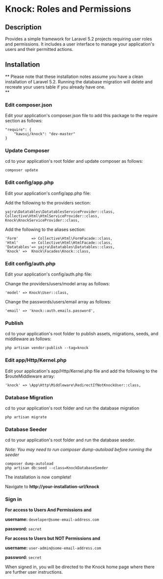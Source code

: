 # Knock: Roles and Permissions #

## Description ##
Provides a simple framework for Laravel 5.2 projects requiring user roles and permissions. It includes a user interface to manage your application's users and their permitted actions.

## Installation ##
**
Please note that these installation notes assume you have a clean installation of Laravel 5.2.
Running the database migration will delete and recreate your users table if you already have one.    
**

### Edit composer.json ###
Edit your application's composer.json file to add this package to the require section as follows:
```
"require": {
	"kawsuj/knock": "dev-master"
}
```

### Update Composer ###
cd to your application's root folder and update composer as follows:
```
composer update
```

### Edit config/app.php ###
Edit your application's config/app.php file:

Add the following to the providers section:
```
yajra\Datatables\DatatablesServiceProvider::class,
Collective\Html\HtmlServiceProvider::class,
Knock\KnockServiceProvider::class,
```

Add the following to the aliases section:

```
'Form'      => Collective\Html\FormFacade::class,
'Html'      => Collective\Html\HtmlFacade::class,
'Datatables'=> yajra\Datatables\Datatables::class,
'Knock'	=>	Knock\Facades\Knock::class,
```

### Edit config/auth.php ###
Edit your application's config/auth.php file:

Change the providers/users/model array as follows: 
```
'model' => Knock\User::class,
```   	

Change the passwords/users/email array as follows: 
```
'email' => 'knock::auth.emails.password',
```

### Publish ###
cd to your application's root folder to publish assets, migrations, seeds, and middleware as follows:
```
php artisan vendor:publish --tag=knock
```
 
### Edit app/Http/Kernel.php ###
Edit your application's app/Http/Kernel.php file and add the following to the $routeMiddleware array:
```
'knock' => \App\Http\Middleware\RedirectIfNotKnockUser::class,
```

### Database Migration ###
cd to your application's root folder and run the database migration

```
php artisan migrate
```

### Database Seeder ###
cd to your application's root folder and run the database seeder.

*Note: You may need to run composer dump-autoload before running the seeder* 
```
composer dump-autoload
php artisan db:seed --class=KnockDatabaseSeeder
```

The installation is now complete!

Navigate to **http://your-installation-url/knock** 

### Sign in ###
**For access to Users And Permissions and** 

**username:** ```developer@some-email-address.com```

**password:** ```secret```

**For access to Users but NOT Permissions and** 

**username:** ```user-admin@some-email-address.com```

**password:** ```secret```



When signed in, you will be directed to the Knock home page where there are further user instructions.
